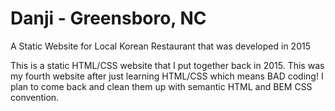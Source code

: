 # Danji - Greensboro, NC
A Static Website for Local Korean Restaurant that was developed in 2015

This is a static HTML/CSS website that I put together back in 2015.
This was my fourth website after just learning HTML/CSS which means BAD coding!
I plan to come back and clean them up with semantic HTML and BEM CSS convention.

